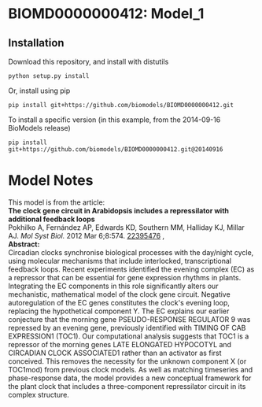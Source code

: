 # BIOMD0000000412: Model_1

## Installation

Download this repository, and install with distutils

`python setup.py install`

Or, install using pip

`pip install git+https://github.com/biomodels/BIOMD0000000412.git`

To install a specific version (in this example, from the 2014-09-16 BioModels release)

`pip install git+https://github.com/biomodels/BIOMD0000000412.git@20140916`


# Model Notes


This model is from the article:  
**The clock gene circuit in Arabidopsis includes a repressilator with additional feedback loops**   
Pokhilko A, Fernández AP, Edwards KD, Southern MM, Halliday KJ, Millar AJ.
_Mol Syst Biol._ 2012 Mar 6;8:574.
[22395476](http://www.ncbi.nlm.nih.gov/pubmed/22395476) ,  
**Abstract:**   
Circadian clocks synchronise biological processes with the day/night cycle,
using molecular mechanisms that include interlocked, transcriptional feedback
loops. Recent experiments identified the evening complex (EC) as a repressor
that can be essential for gene expression rhythms in plants. Integrating the
EC components in this role significantly alters our mechanistic, mathematical
model of the clock gene circuit. Negative autoregulation of the EC genes
constitutes the clock's evening loop, replacing the hypothetical component Y.
The EC explains our earlier conjecture that the morning gene PSEUDO-RESPONSE
REGULATOR 9 was repressed by an evening gene, previously identified with
TIMING OF CAB EXPRESSION1 (TOC1). Our computational analysis suggests that
TOC1 is a repressor of the morning genes LATE ELONGATED HYPOCOTYL and
CIRCADIAN CLOCK ASSOCIATED1 rather than an activator as first conceived. This
removes the necessity for the unknown component X (or TOC1mod) from previous
clock models. As well as matching timeseries and phase-response data, the
model provides a new conceptual framework for the plant clock that includes a
three-component repressilator circuit in its complex structure.


